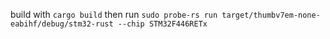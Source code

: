 build with 
`cargo build`
then run
`sudo probe-rs run target/thumbv7em-none-eabihf/debug/stm32-rust --chip STM32F446RETx`

